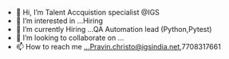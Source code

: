 - 👋 Hi, I’m Talent Accquistion specialist  @IGS
- 👀 I’m interested in ...Hiring 
- 🌱 I’m currently Hiring ...QA Automation lead (Python,Pytest)
- 💞️ I’m looking to collaborate on ...
- 📫 How to reach me ...Pravin.christo@igsindia.net,7708317661

<!---
Pravinchristo/Pravinchristo is a ✨ special ✨ repository because its `README.md` (this file) appears on your GitHub profile.
You can click the Preview link to take a look at your changes.
--->
